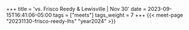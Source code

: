 +++
title = 'vs. Frisco Reedy & Lewisville | Nov 30'
date = 2023-09-15T16:41:06-05:00
tags = ["meets"]
tags_weight = 7
+++
{{< meet-page "20231130-frisco-reedy-lhs" "year2024" >}}